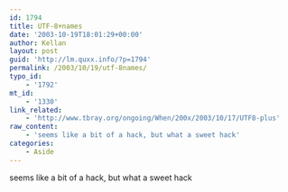 ```yaml
---
id: 1794
title: UTF-8+names
date: '2003-10-19T18:01:29+00:00'
author: Kellan
layout: post
guid: 'http://lm.quxx.info/?p=1794'
permalink: /2003/10/19/utf-8names/
typo_id:
    - '1792'
mt_id:
    - '1330'
link_related:
    - 'http://www.tbray.org/ongoing/When/200x/2003/10/17/UTF8-plus'
raw_content:
    - 'seems like a bit of a hack, but what a sweet hack'
categories:
    - Aside
---
```


seems like a bit of a hack, but what a sweet hack